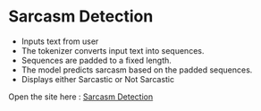 # Sarcasm Detection

- Inputs text from user
- The tokenizer converts input text into sequences.
- Sequences are padded to a fixed length.
- The model predicts sarcasm based on the padded sequences.
- Displays either Sarcastic or Not Sarcastic

Open the site here : [Sarcasm Detection]('https://sarcasm-detection-nlp-l44nxsuzhhvt5it3hkju7g.streamlit.app/')
